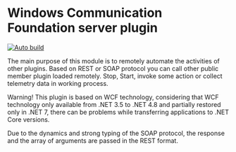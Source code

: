 # Windows Communication Foundation server plugin
[![Auto build](https://github.com/DKorablin/Plugin.WcfServer/actions/workflows/release.yml/badge.svg)](https://github.com/DKorablin/Plugin.WcfServer/releases/latest)

The main purpose of this module is to remotely automate the activities of other plugins. Based on REST or SOAP protocol you can call other public member plugin loaded remotely. Stop, Start, invoke some action or collect telemetry data in working process.

Warning! This plugin is based on WCF technology, considering that WCF technology only available from .NET 3.5 to .NET 4.8 and partially restored only in .NET 7, there can be problems while transferring applications to .NET Core versions.

Due to the dynamics and strong typing of the SOAP protocol, the response and the array of arguments are passed in the REST format.